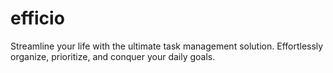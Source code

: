 # efficio
Streamline your life with the ultimate task management solution. Effortlessly organize, prioritize, and conquer your daily goals. 
